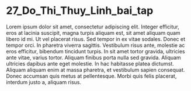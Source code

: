 # 27_Do_Thi_Thuy_Linh_bai_tap
Lorem ipsum dolor sit amet, consectetur adipiscing elit. Integer efficitur, eros at
lacinia suscipit, magna turpis aliquam est, sit amet aliquam quam libero id mi. Ut
vel placerat risus. Sed tempor in ex vitae sodales. Donec et tempor orci. In
pharetra viverra sagittis. Vestibulum risus ante, molestie ac eros efficitur, bibendum
tincidunt turpis. In sit amet tortor gravida, ultricies ante vitae, varius tortor.
Aliquam finibus porta nulla sed gravida. Aliquam ultricies dapibus ante eget
molestie. In hac habitasse platea dictumst. Aliquam aliquam enim at massa
pharetra, et vestibulum sapien consequat. Donec accumsan quis metus at
pellentesque. Morbi quis felis placerat, interdum justo a, aliquam risus.
